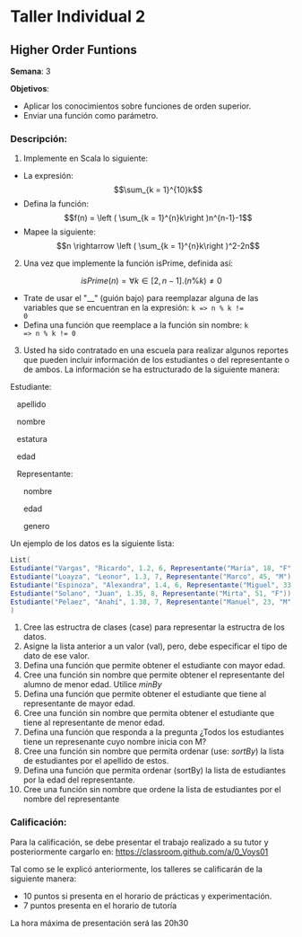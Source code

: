 # Taller Individual  2
## Higher Order Funtions

**Semana**: 3

**Objetivos**:

- Aplicar los conocimientos sobre funciones de orden superior.
- Enviar una función como parámetro.

### Descripción:

1. Implemente en Scala lo siguiente:

- La expresión: $$\sum_{k = 1}^{10}k$$
- Defina la función: $$f(n) = \left ( \sum_{k = 1}^{n}k\right )n^{n-1}-1$$
- Mapee la siguiente: $$n \rightarrow \left ( \sum_{k = 1}^{n}k\right )^2-2n$$


2. Una vez que implemente la función isPrime, definida así:

```math
isPrime(n) = \forall k \in [2, n - 1] . (n\%k) \neq 0
```

 - Trate de usar el "__" (guión bajo) para reemplazar alguna de las variables que se encuentran en la expresión: <code>k => n % k != 0</code>
 - Defina una función que reemplace a la función sin nombre: <code>k => n % k != 0</code>


3. Usted ha sido contratado en una escuela para realizar algunos reportes que pueden incluir información de los estudiantes o del representante o de ambos. La información se ha estructurado de la siguiente manera:

Estudiante:

&nbsp;&nbsp;&nbsp;apellido

&nbsp;&nbsp;&nbsp;nombre

&nbsp;&nbsp;&nbsp;estatura

&nbsp;&nbsp;&nbsp;edad

&nbsp;&nbsp;&nbsp;Representante:

&nbsp;&nbsp;&nbsp;&nbsp;&nbsp;&nbsp;nombre

&nbsp;&nbsp;&nbsp;&nbsp;&nbsp;&nbsp;edad

&nbsp;&nbsp;&nbsp;&nbsp;&nbsp;&nbsp;genero

Un ejemplo de los datos es la siguiente lista:
```Scala
List(
Estudiante("Vargas", "Ricardo", 1.2, 6, Representante("María", 18, "F")),
Estudiante("Loayza", "Leonor", 1.3, 7, Representante("Marco", 45, "M")),
Estudiante("Espinoza", "Alexandra", 1.4, 6, Representante("Miguel", 33, "M")),
Estudiante("Solano", "Juan", 1.35, 8, Representante("Mirta", 51, "F")),
Estudiante("Pelaez", "Anahí", 1.38, 7, Representante("Manuel", 23, "M")),
)
```

1. Cree las estructra de clases (case) para representar la estructra de los datos.
2. Asigne la lista anterior a un valor (val), pero, debe especificar el tipo de dato de ese valor.
3. Defina una función que permite obtener el estudiante con mayor edad.
4. Cree una función sin nombre que permite obtener el representante del alumno de menor edad. Utilice *minBy*
5. Defina una función que permite obtener el estudiante que tiene al representante de mayor edad.
6. Cree una función sin nombre que permita obtener el estudiante que tiene al representante de menor edad.
7. Defina una función que responda a la pregunta ¿Todos los estudiantes tiene un represenante cuyo nombre inicia con M? 
8. Cree una función sin nombre que permita ordenar (use: *sortBy*) la lista de estudiantes por el apellido de estos.
9. Defina una función que permita ordenar (sortBy) la lista de estudiantes por la edad del representante.
10. Cree una función sin nombre que ordene la lista de estudiantes por el nombre del representante

### Calificación:

Para la calificación, se debe presentar el trabajo realizado a su tutor y posteriormente cargarlo en: https://classroom.github.com/a/0_Voys01

Tal como se le explicó anteriormente, los talleres se calificarán de la siguiente manera:

- 10 puntos si presenta en el horario de prácticas y experimentación.
- 7 puntos presenta en el horario de tutoría

La hora máxima de presentación será las 20h30